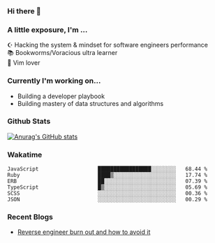 ### Hi there 👋
### A little exposure, I'm ...

☪ Hacking the system & mindset for software engineers performance <br/>
📚 Bookworms/Voracious ultra learner <br/>
🎠 Vim lover <br/>

<!--
**bitethecode/bitethecode** is a ✨ _special_ ✨ repository because its `README.md` (this file) appears on your GitHub profile.

Here are some ideas to get you started:

- 🔭 I’m currently working on ...
- 🌱 I’m currently learning ...
- 👯 I’m looking to collaborate on ...
- 🤔 I’m looking for help with ...
- 💬 Ask me about ...
- 📫 How to reach me: ...
- 😄 Pronouns: ...
- ⚡ Fun fact: ...
-->

### Currently I'm working on... 
- Building a developer playbook
- Building mastery of data structures and algorithms

### Github Stats
[![Anurag's GitHub stats](https://github-readme-stats.vercel.app/api?username=bitethecode&count_private=true&showing_icons=true)](https://github.com/anuraghazra/github-readme-stats)

### Wakatime
<!--START_SECTION:waka-->

```text
JavaScript                   █████████████████░░░░░░░░   68.44 %
Ruby                         ████▒░░░░░░░░░░░░░░░░░░░░   17.74 %
ERB                          ██░░░░░░░░░░░░░░░░░░░░░░░   07.39 %
TypeScript                   █▒░░░░░░░░░░░░░░░░░░░░░░░   05.69 %
SCSS                         ░░░░░░░░░░░░░░░░░░░░░░░░░   00.36 %
JSON                         ░░░░░░░░░░░░░░░░░░░░░░░░░   00.29 %
```

<!--END_SECTION:waka-->

### Recent Blogs
- [Reverse engineer burn out and how to avoid it](https://bitethecode.org/#/articles/reverse-engineer-burnout-and-how-to-avoid-it)
